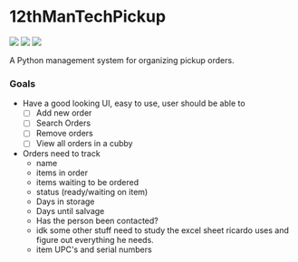 # 12thManTechPickup

![](https://img.shields.io/badge/Python-3776AB?style=for-the-badge&logo=python&logoColor=white)
![](https://img.shields.io/badge/Django-092E20?style=for-the-badge&logo=django&logoColor=white)
![](https://img.shields.io/badge/SQLite-07405E?style=for-the-badge&logo=sqlite&logoColor=white)

A Python management system for organizing pickup orders.



### Goals
- Have a good looking UI, easy to use, user should be able to
  - [ ] Add new order
  - [ ] Search Orders
  - [ ] Remove orders
  - [ ] View all orders in a cubby

- Orders need to track
  - name
  - items in order
  - items waiting to be ordered
  - status (ready/waiting on item)
  - Days in storage
  - Days until salvage
  - Has the person been contacted?
  - idk some other stuff need to study the excel sheet ricardo uses and figure out everything he needs.
  - item UPC's and serial numbers
